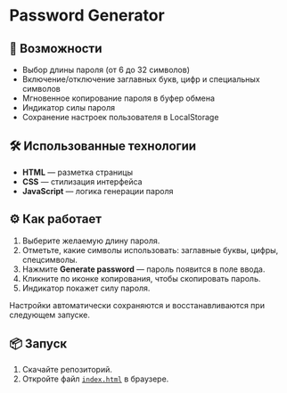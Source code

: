 # Password Generator

## 🚀 Возможности

- Выбор длины пароля (от 6 до 32 символов)
- Включение/отключение заглавных букв, цифр и специальных символов
- Мгновенное копирование пароля в буфер обмена
- Индикатор силы пароля
- Сохранение настроек пользователя в LocalStorage

## 🛠️ Использованные технологии

- **HTML** — разметка страницы
- **CSS** — стилизация интерфейса
- **JavaScript** — логика генерации пароля  

## ⚙️ Как работает

1. Выберите желаемую длину пароля.
2. Отметьте, какие символы использовать: заглавные буквы, цифры, спецсимволы.
3. Нажмите **Generate password** — пароль появится в поле ввода.
4. Кликните по иконке копирования, чтобы скопировать пароль.
5. Индикатор покажет силу пароля.

Настройки автоматически сохраняются и восстанавливаются при следующем запуске.

## 📦 Запуск

1. Скачайте репозиторий.
2. Откройте файл [`index.html`](index.html) в браузере.
